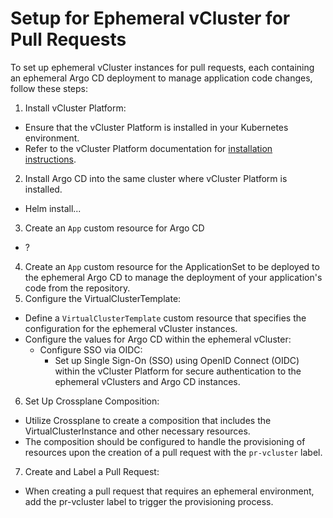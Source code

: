 # Setup for Ephemeral vCluster for Pull Requests

To set up ephemeral vCluster instances for pull requests, each containing an ephemeral Argo CD deployment to manage application code changes, follow these steps:

1. Install vCluster Platform:
  - Ensure that the vCluster Platform is installed in your Kubernetes environment.
  - Refer to the vCluster Platform documentation for [installation instructions](https://www.vcluster.com/docs/platform/install/quick-start-guide).
2. Install Argo CD into the same cluster where vCluster Platform is installed.
  - Helm install...
3. Create an `App` custom resource for Argo CD
  - ?
4. Create an `App` custom resource for the ApplicationSet to be deployed to the ephemeral Argo CD to manage the deployment of your application's code from the repository.
5. Configure the VirtualClusterTemplate:
  - Define a `VirtualClusterTemplate` custom resource that specifies the configuration for the ephemeral vCluster instances.
  - Configure the values for Argo CD within the ephemeral vCluster:
    - Configure SSO via OIDC:
      - Set up Single Sign-On (SSO) using OpenID Connect (OIDC) within the vCluster Platform for secure authentication to the ephemeral vClusters and Argo CD instances.
6. Set Up Crossplane Composition:
  - Utilize Crossplane to create a composition that includes the VirtualClusterInstance and other necessary resources.
  - The composition should be configured to handle the provisioning of resources upon the creation of a pull request with the `pr-vcluster` label.
7. Create and Label a Pull Request:
  - When creating a pull request that requires an ephemeral environment, add the pr-vcluster label to trigger the provisioning process.

